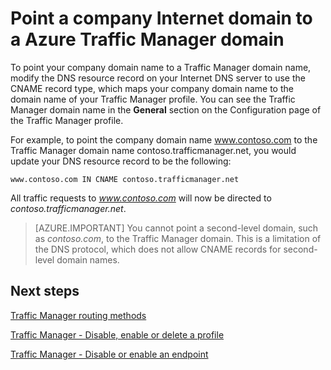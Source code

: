 <properties
   pageTitle="Point a company Internet domain to a Traffic Manager domain | Microsoft Azure"
   description="This article will help you point your company domain name to a Traffic Manager domain name."
   services="traffic-manager"
   documentationCenter=""
   authors="joaoma"
   manager="carmonm"
   editor="tysonn" />
<tags
   ms.service="traffic-manager"
   ms.devlang="na"
   ms.topic="get-started-article"
   ms.tgt_pltfrm="na"
   ms.workload="infrastructure-services"
   ms.date="11/12/2015"
   ms.author="joaoma" />

# Point a company Internet domain to a Azure Traffic Manager domain

To point your company domain name to a Traffic Manager domain name, modify the DNS resource record on your Internet DNS server to use the CNAME record type, which maps your company domain name to the domain name of your Traffic Manager profile. You can see the Traffic Manager domain name in the **General** section on the Configuration page of the Traffic Manager profile.

For example, to point the company domain name www.contoso.com to the Traffic Manager domain name contoso.trafficmanager.net, you would update your DNS resource record to be the following:

    www.contoso.com IN CNAME contoso.trafficmanager.net

All traffic requests to *www.contoso.com* will now be directed to *contoso.trafficmanager.net*.

>[AZURE.IMPORTANT] You cannot point a second-level domain, such as *contoso.com*, to the Traffic Manager domain. This is a limitation of the DNS protocol, which does not allow CNAME records for second-level domain names.

## Next steps

[Traffic Manager routing methods](traffic-manager-routing-methods.md)

[Traffic Manager - Disable, enable or delete a profile](disable-enable-or-delete-a-profile.md)

[Traffic Manager - Disable or enable an endpoint](disable-or-enable-an-endpoint.md)

